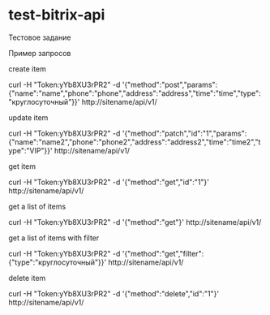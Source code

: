 # test-bitrix-api
Тестовое задание

Пример запросов

create item

curl -H "Token:yYb8XU3rPR2" -d '{"method":"post","params":{"name":"name","phone":"phone","address":"address","time":"time","type":"круглосуточный"}}' http://sitename/api/v1/


update item

curl -H "Token:yYb8XU3rPR2" -d '{"method":"patch","id":"1","params":{"name":"name2","phone":"phone2","address":"address2","time":"time2","type":"VIP"}}' http://sitename/api/v1/


get item

curl -H "Token:yYb8XU3rPR2" -d '{"method":"get","id":"1"}' http://sitename/api/v1/


get a list of items

curl -H "Token:yYb8XU3rPR2" -d '{"method":"get"}' http://sitename/api/v1/


get a list of items with filter

curl -H "Token:yYb8XU3rPR2" -d '{"method":"get","filter":{"type":"круглосуточный"}}' http://sitename/api/v1/


delete item

curl -H "Token:yYb8XU3rPR2" -d '{"method":"delete","id":"1"}' http://sitename/api/v1/
